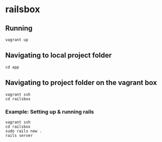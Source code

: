 # railsbox

## Running

```
vagrant up
```

## Navigating to **local** project folder

```
cd app
```

## Navigating to project folder **on the vagrant box**

```
vagrant ssh
cd railsbox
```

### Example: Setting up & running rails

```
vagrant ssh
cd railsbox
sudo rails new .
rails server
```
